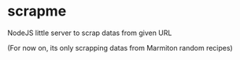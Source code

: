 # scrapme
NodeJS little server to scrap datas from given URL

(For now on, its only scrapping datas from Marmiton random recipes)
